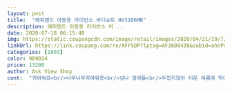 ```yaml
---
layout: post 
title:  "해피랜드 아동용 라이반소 바디슈트 HV3106MB" 
description: 해피랜드 아동용 라이반소 바 ..
date: 2020-07-18 06:15:40 
img: https://static.coupangcdn.com/image/retail/images/2020/04/21/19/7/4bc12984-de5f-462b-bbd8-373d05b6e00f.jpg 
linkUrl: https://link.coupang.com/re/AFFSDP?lptag=AF3600438&subid=ahnPublicAsk&pageKey=1518326507&itemId=2605595676&vendorItemId=70596723972&traceid=V0-113-980c288a79ee1fd4 
categories: [1003] 
color: 9E9D24 
price: 13200 
author: Ask View Shop 
cont:  "귀여워요<br/>너무너무귀여워용<br/>넘나 맘에듦<br/>두껍지않아 더운 여름에 딱이요<br/>무엇보다 입히고 벗기고 편해서 좋아요ㅋㅋ<br/>" 
---
```

